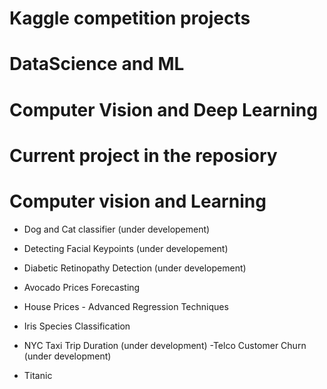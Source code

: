 # Kaggle competition projects 

# DataScience and ML
# Computer Vision and Deep Learning


# Current project in the reposiory

# Computer vision and Learning
- Dog and Cat classifier (under developement)
- Detecting Facial Keypoints (under developement)
- Diabetic Retinopathy Detection (under developement)

- Avocado Prices Forecasting
- House Prices - Advanced Regression Techniques
- Iris Species Classification
- NYC Taxi Trip Duration (under development)
-Telco Customer Churn (under development)
- Titanic
